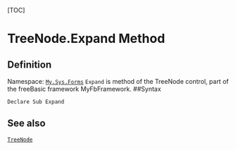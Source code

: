 [TOC]
# TreeNode.Expand Method

## Definition
Namespace: [`My.Sys.Forms`](My.Sys.Forms.md)
`Expand` is method of the TreeNode control, part of the freeBasic framework MyFbFramework.
##Syntax
```freeBasic
Declare Sub Expand
```

## See also
[`TreeNode`](TreeNode.md)
